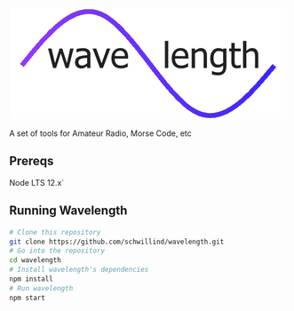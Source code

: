![Wavelength Logo](https://raw.githubusercontent.com/schwillind/wavelength/master/logo.png)

A set of tools for Amateur Radio, Morse Code, etc

## Prereqs

Node LTS 12.x`

## Running Wavelength

```bash
# Clone this repository
git clone https://github.com/schwillind/wavelength.git
# Go into the repository
cd wavelength
# Install wavelength's dependencies
npm install
# Run wavelength
npm start
```